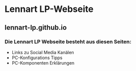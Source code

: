# Lennart LP-Webseite
## lennart-lp.github.io

### Die Lennart LP Webseite besteht aus diesen Seiten:
* Links zu Social Media Kanälen
* PC-Konfigurations Tipps
* PC-Komponenten Erklärungen
